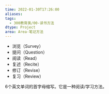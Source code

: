 ```yaml
---
time: 2022-01-30T17:26:00
aliases: 
tags:
  - 300教育类/00-读书方法
dtype: Project
area: Area-笔记方法
---
```


- 浏览（Survey）
- 提问（Question）
- 阅读（Read）
- 复述（Recite）
- 修订（Revise）
- 复习（Review）

6个英文单词的首字母缩写。它是一种阅读/学习方法。